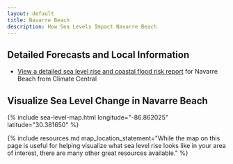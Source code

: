 ```yaml
---
layout: default
title: Navarre Beach
description: How Sea Levels Impact Navarre Beach
---
```


## Detailed Forecasts and Local Information

 - [View a detailed sea level rise and coastal flood risk report](/downloads/navarre-beach/local-report-from-climate-central.pdf) for Navarre Beach from Climate Central
 
## Visualize Sea Level Change in Navarre Beach

{% include sea-level-map.html longitude="-86.862025" latitude="30.381650" %}

{% include resources.md map_location_statement="While the map on this page is useful for helping visualize what sea level rise looks like in your area of interest, there are many other great resources available." %}
